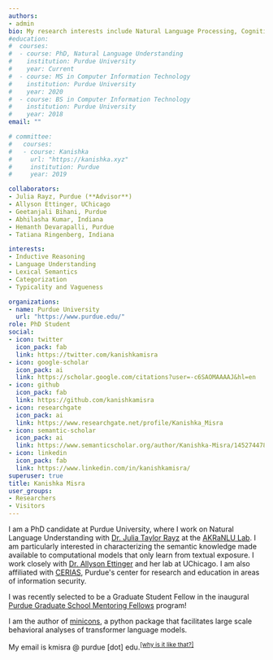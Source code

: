 ```yaml
---
authors:
- admin
bio: My research interests include Natural Language Processing, Cognitive Science, and Deep Learning.
#education:
#  courses:
#  - course: PhD, Natural Language Understanding
#    institution: Purdue University
#    year: Current
#  - course: MS in Computer Information Technology
#    institution: Purdue University
#    year: 2020
#  - course: BS in Computer Information Technology
#    institution: Purdue University
#    year: 2018
email: ""

# committee:
#   courses:
#   - course: Kanishka
#     url: "https://kanishka.xyz"
#     institution: Purdue
#     year: 2019

collaborators:
- Julia Rayz, Purdue (**Advisor**)
- Allyson Ettinger, UChicago
- Geetanjali Bihani, Purdue
- Abhilasha Kumar, Indiana
- Hemanth Devarapalli, Purdue
- Tatiana Ringenberg, Indiana

interests:
- Inductive Reasoning
- Language Understanding
- Lexical Semantics
- Categorization
- Typicality and Vagueness

organizations:
- name: Purdue University
  url: "https://www.purdue.edu/"
role: PhD Student
social:
- icon: twitter
  icon_pack: fab
  link: https://twitter.com/kanishkamisra
- icon: google-scholar
  icon_pack: ai
  link: https://scholar.google.com/citations?user=-c6SAOMAAAAJ&hl=en
- icon: github
  icon_pack: fab
  link: https://github.com/kanishkamisra
- icon: researchgate
  icon_pack: ai
  link: https://www.researchgate.net/profile/Kanishka_Misra
- icon: semantic-scholar
  icon_pack: ai
  link: https://www.semanticscholar.org/author/Kanishka-Misra/145274478
- icon: linkedin
  icon_pack: fab
  link: https://www.linkedin.com/in/kanishkamisra/
superuser: true
title: Kanishka Misra
user_groups:
- Researchers
- Visitors
---
```


I am a PhD candidate at Purdue University, where I work on Natural Language Understanding with [Dr. Julia Taylor Rayz](https://polytechnic.purdue.edu/profile/taylo108) at the [AKRaNLU Lab](https://engineering.purdue.edu/AKRANLU/). I am particularly interested in characterizing the semantic knowledge made available to computational models that only learn from textual exposure. I work closely with [Dr. Allyson Ettinger](https://aetting.github.io/) and her lab at UChicago. I am also affiliated with [CERIAS](https://www.cerias.purdue.edu/), Purdue's center for research and education in areas of information security.

I was recently selected to be a Graduate Student Fellow in the inaugural [Purdue Graduate School Mentoring Fellows](https://news.cla.purdue.edu/2021/12/01/purdues-graduate-school-mentoring-graduate-student-fellow-program/) program! 

I am the author of [minicons](https://minicons.kanishka.website), a python package that facilitates large scale behavioral analyses of transformer language models.

<!--In 2018, I was fortunate to be awarded the Purdue Research Foundation fellowship (now known as the Ross-Lynn Graduate Student Fellowship). I then taught database fundamentals to sophomore level undergraduates for three semesters. I am currently funded by an [NSF-EAGER grant](https://www.nsf.gov/awardsearch/showAward?AWD_ID=2039605&HistoricalAwards=false) focused on using artificial intelligence techniques to develop entertainment education materials for social-engineering research.-->

<!--I enjoy mentoring students interested in Natural Language Processing, check out my CV for some examples of undergraduate projects I have mentored.--->

<!--cdsad-->

<!---{{% alert note %}}
I am currently working on projects .
{{% /alert %}}--->

My email is kmisra @ purdue [dot] edu.<sup><a href = "https://en.wikipedia.org/wiki/Address_munging">[why is it like that?]</a></sup>

